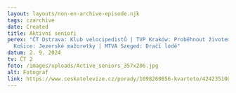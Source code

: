```yaml
---
layout: layouts/non-en-archive-episode.njk
tags: czarchive
date: Created
title: Aktivní senioři
perex: "ČT Ostrava: Klub velocipedistů | TVP Kraków: Proběhnout životem | RTVS
  Košice: Jezerské mažoretky | MTVA Szeged: Dračí lodě"
datum: 2. 9. 2024
tv: ČT 2
foto: /images/uploads/Active_seniors_357x206.jpg
alt: Fotograf
link: https://www.ceskatelevize.cz/porady/1098260856-kvarteto/424235100111006/
---
```

